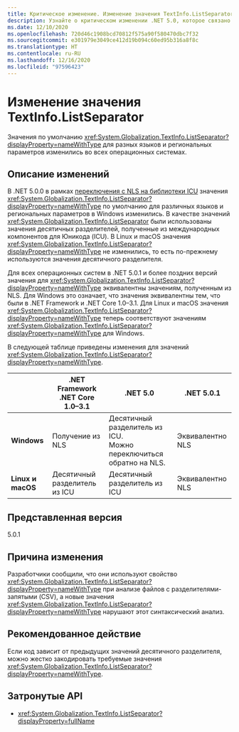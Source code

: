 ```yaml
---
title: Критическое изменение. Изменение значения TextInfo.ListSeparator
description: Узнайте о критическом изменении .NET 5.0, которое связано с тем, что значение по умолчанию TextInfo.ListSeparator изменилось между версиями 5.0 и 5.0.1.
ms.date: 12/10/2020
ms.openlocfilehash: 720d46c1908bcd70812f575a90f580470dbc7f32
ms.sourcegitcommit: e301979e3049ce412d19b094c60ed95b316a8f8c
ms.translationtype: HT
ms.contentlocale: ru-RU
ms.lasthandoff: 12/16/2020
ms.locfileid: "97596423"
---
```

# <a name="textinfolistseparator-values-changed"></a>Изменение значения TextInfo.ListSeparator

Значения по умолчанию <xref:System.Globalization.TextInfo.ListSeparator?displayProperty=nameWithType> для разных языков и региональных параметров изменились во всех операционных системах.

## <a name="change-description"></a>Описание изменений

В .NET 5.0.0 в рамках [переключения с NLS на библиотеки ICU](icu-globalization-api.md) значения <xref:System.Globalization.TextInfo.ListSeparator?displayProperty=nameWithType> по умолчанию для различных языков и региональных параметров в Windows изменились. В качестве значений <xref:System.Globalization.TextInfo.ListSeparator> были использованы значения десятичных разделителей, полученные из международных компонентов для Юникода (ICU). В Linux и macOS значения <xref:System.Globalization.TextInfo.ListSeparator?displayProperty=nameWithType> не изменились, то есть по-прежнему используются значения десятичного разделителя.

Для всех операционных систем в .NET 5.0.1 и более поздних версий значения для <xref:System.Globalization.TextInfo.ListSeparator?displayProperty=nameWithType> эквивалентны значениям, полученным из NLS. Для Windows это означает, что значения эквивалентны тем, что были в .NET Framework и .NET Core 1.0–3.1. Для Linux и macOS значения <xref:System.Globalization.TextInfo.ListSeparator?displayProperty=nameWithType> теперь соответствуют значениям <xref:System.Globalization.TextInfo.ListSeparator?displayProperty=nameWithType> для Windows.

В следующей таблице приведены изменения для значений <xref:System.Globalization.TextInfo.ListSeparator?displayProperty=nameWithType>.

| | .NET Framework<br/>.NET Core 1.0–3.1 | .NET 5.0 | .NET 5.0.1 |
-|-|-|-
| **Windows** | Получение из NLS | Десятичный разделитель из ICU.<br/>Можно переключиться обратно на NLS. | Эквивалентно NLS |
| **Linux и macOS** | Десятичный разделитель из ICU | Десятичный разделитель из ICU | Эквивалентно NLS |

## <a name="version-introduced"></a>Представленная версия

5.0.1

## <a name="reason-for-change"></a>Причина изменения

Разработчики сообщили, что они используют свойство <xref:System.Globalization.TextInfo.ListSeparator?displayProperty=nameWithType> при анализе файлов с разделителями-запятыми (CSV), а новые значения <xref:System.Globalization.TextInfo.ListSeparator?displayProperty=nameWithType> нарушают этот синтаксический анализ.

## <a name="recommended-action"></a>Рекомендованное действие

Если код зависит от предыдущих значений десятичного разделителя, можно жестко закодировать требуемые значения <xref:System.Globalization.TextInfo.ListSeparator?displayProperty=nameWithType>.

## <a name="affected-apis"></a>Затронутые API

- <xref:System.Globalization.TextInfo.ListSeparator?displayProperty=fullName>

<!--

#### Category

- Globalization

### Affected APIs

- `P:System.Globalization.TextInfo.ListSeparator`

-->
